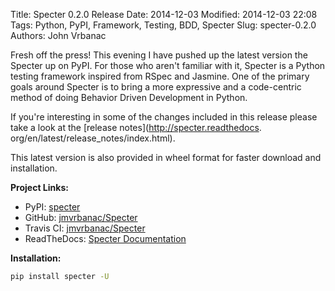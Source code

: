 Title: Specter 0.2.0 Release
Date: 2014-12-03
Modified: 2014-12-03 22:08
Tags: Python, PyPI, Framework, Testing, BDD, Specter
Slug: specter-0.2.0
Authors: John Vrbanac

Fresh off the press! This evening I have pushed up the latest version
the Specter up on PyPI. For those who aren't familiar with it, Specter
is a Python testing framework inspired from RSpec and Jasmine. One of
the primary goals around Specter is to bring a more expressive and
a code-centric method of doing Behavior Driven Development in Python.

If you're interesting in some of the changes included in this release
please take a look at the [release notes](http://specter.readthedocs.
org/en/latest/release_notes/index.html).

This latest version is also provided in wheel format for faster download
and installation.

**Project Links:**

* PyPI: [specter](https://pypi.python.org/pypi/specter)
* GitHub: [jmvrbanac/Specter](https://github.com/jmvrbanac/Specter)
* Travis CI: [jmvrbanac/Specter](https://travis-ci.org/jmvrbanac/Specter)
* ReadTheDocs: [Specter Documentation](http://specter.readthedocs.org/en/latest)

**Installation:**

```bash
pip install specter -U
```